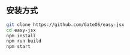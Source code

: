 ## 安装方式

```sh
git clone https://github.com/GateOS/easy-jsx
cd easy-jsx
npm install
npm run build
npm start
```
